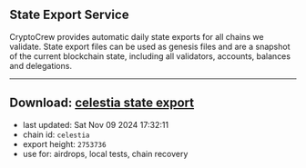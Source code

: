 ## State Export Service
CryptoCrew provides automatic daily state exports for all chains we validate. State export files can be used as genesis files and are a snapshot of the current blockchain state, including all validators, accounts, balances and delegations.

---
**Download: [celestia state export](https://dl-eu2.ccvalidators.com/SERVICE/celestia/celestia_export_2753736.json)**
---

- last updated: Sat Nov 09 2024 17:32:11
- chain id: `celestia`
- export height: `2753736`
- use for: airdrops, local tests, chain recovery
